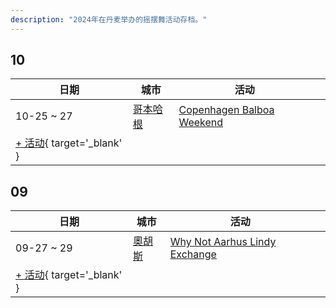 ```yaml
---
description: "2024年在丹麦举办的摇摆舞活动存档。"
---
```


## 10

| 日期 | 城市 | 活动 | |
| --- | --- | --- | --- |
| 10-25 ~ 27 | [哥本哈根](by_city.md#copenhagen) | [Copenhagen Balboa Weekend](copenhagen-balboa-weekend-2024.md) |  |
| [+ 活动](https://github.com/swingdance/events/issues/new?assignees=&labels=add+event&projects=&template=02-add_entity.yml&title=%5B2024%2Fda_DK%5D%20%3CName%3E&region=da_DK&province=&city=&org_id=&date_starts=2024-10-&date_ends=2024-10-){ target='_blank' }

## 09

| 日期 | 城市 | 活动 | |
| --- | --- | --- | --- |
| 09-27 ~ 29 | [奧胡斯](by_city.md#aarhus) | [Why Not Aarhus Lindy Exchange](why-not-aarhus-lindy-exchange-2024.md) |  |
| [+ 活动](https://github.com/swingdance/events/issues/new?assignees=&labels=add+event&projects=&template=02-add_entity.yml&title=%5B2024%2Fda_DK%5D%20%3CName%3E&region=da_DK&province=&city=&org_id=&date_starts=2024-09-&date_ends=2024-09-){ target='_blank' }
